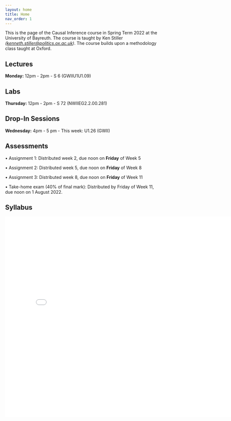 ```yaml
---
layout: home
title: Home
nav_order: 1
---
```




This is the page of the Causal Inference course in Spring Term 2022 at the University of Bayreuth. The course is taught by Ken Stiller *(kenneth.stiller@politics.ox.ac.uk)*. The course builds upon a methodology class taught at Oxford.


## Lectures

**Monday:** 12pm - 2pm - S 6 (GWIIU1U1.09)

## Labs

**Thursday:** 12pm - 2pm - 	S 72 (NWIIEG2.2.00.281) 

## Drop-In Sessions

**Wednesday:** 4pm - 5 pm - This week: U1.26 (GWII)



## Assessments

• Assignment 1: Distributed week 2, due noon on **Friday** of Week 5

• Assignment 2: Distributed week 5, due noon on **Friday** of Week 8

• Assignment 3: Distributed week 8, due noon on **Friday** of Week 11

• Take-home exam (40% of final mark): Distributed by Friday of Week 11, due noon on 1 August 2022.


## Syllabus


<embed src="CI_22_Syllabus___Bayreuth.pdf" width="800" height="650" 
 type="application/pdf">
